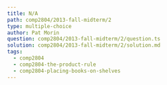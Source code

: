 ```yaml
---
title: N/A
path: comp2804/2013-fall-midterm/2
type: multiple-choice
author: Pat Morin
question: comp2804/2013-fall-midterm/2/question.ts
solution: comp2804/2013-fall-midterm/2/solution.md
tags:
  - comp2804
  - comp2804-the-product-rule
  - comp2804-placing-books-on-shelves
---
```

